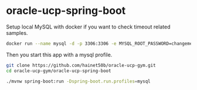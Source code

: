 # oracle-ucp-spring-boot
Setup local MySQL with docker if you want to check timeout related samples.
```sh
docker run --name mysql -d -p 3306:3306 -e MYSQL_ROOT_PASSWORD=changeme -e MYSQL_DATABASE=oracle_ucp_spring_boot mysql:8.0.32
```

Then you start this app with a mysql profile.
```sh
git clone https://github.com/hainet50b/oracle-ucp-gym.git
cd oracle-ucp-gym/oracle-ucp-spring-boot

./mvnw spring-boot:run -Dspring-boot.run.profiles=mysql
```
